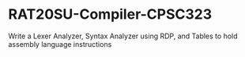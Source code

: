 # RAT20SU-Compiler-CPSC323
Write a Lexer Analyzer, Syntax Analyzer using RDP, and Tables to hold assembly language instructions
